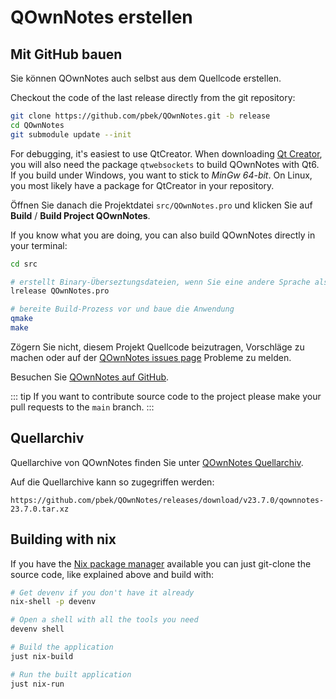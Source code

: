 # QOwnNotes erstellen

## Mit GitHub bauen

Sie können QOwnNotes auch selbst aus dem Quellcode erstellen.

Checkout the code of the last release directly from the git repository:

```bash
git clone https://github.com/pbek/QOwnNotes.git -b release
cd QOwnNotes
git submodule update --init
```

For debugging, it's easiest to use QtCreator. When downloading [Qt Creator](https://www.qt.io/download-qt-installer-oss), you will also need the package `qtwebsockets` to build QOwnNotes with Qt6. If you build under Windows, you want to stick to _MinGw 64-bit_. On Linux, you most likely have a package for QtCreator in your repository.

Öffnen Sie danach die Projektdatei `src/QOwnNotes.pro` und klicken Sie auf **Build** / **Build Project QOwnNotes**.

If you know what you are doing, you can also build QOwnNotes directly in your terminal:

```bash
cd src

# erstellt Binary-Überseztungsdateien, wenn Sie eine andere Sprache als Englisch möchten
lrelease QOwnNotes.pro

# bereite Build-Prozess vor und baue die Anwendung
qmake
make
```

Zögern Sie nicht, diesem Projekt Quellcode beizutragen, Vorschläge zu machen oder auf der [QOwnNotes issues page](https://github.com/pbek/QOwnNotes/issues) Probleme zu melden.

Besuchen Sie [QOwnNotes auf GitHub](https://github.com/pbek/QOwnNotes).

::: tip
If you want to contribute source code to the project please make your pull requests to the `main` branch.
:::

## Quellarchiv

Quellarchive von QOwnNotes finden Sie unter [QOwnNotes Quellarchiv](https://github.com/pbek/QOwnNotes/releases).

Auf die Quellarchive kann so zugegriffen werden:

`https://github.com/pbek/QOwnNotes/releases/download/v23.7.0/qownnotes-23.7.0.tar.xz`

## Building with nix

If you have the [Nix package manager](https://nixos.org/download/) available you can just git-clone the source code, like explained above and build with:

```bash
# Get devenv if you don't have it already
nix-shell -p devenv

# Open a shell with all the tools you need
devenv shell

# Build the application
just nix-build

# Run the built application
just nix-run
```
